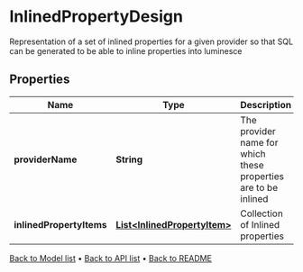 

# InlinedPropertyDesign

Representation of a set of inlined properties for a given provider so that SQL can be generated to be able to inline properties into luminesce

## Properties

| Name | Type | Description | Notes |
|------------ | ------------- | ------------- | -------------|
|**providerName** | **String** | The provider name for which these properties are to be inlined |  [optional] |
|**inlinedPropertyItems** | [**List&lt;InlinedPropertyItem&gt;**](InlinedPropertyItem.md) | Collection of Inlined properties |  [optional] |



[Back to Model list](../README.md#documentation-for-models) &#8226; [Back to API list](../README.md#documentation-for-api-endpoints) &#8226; [Back to README](../README.md)


